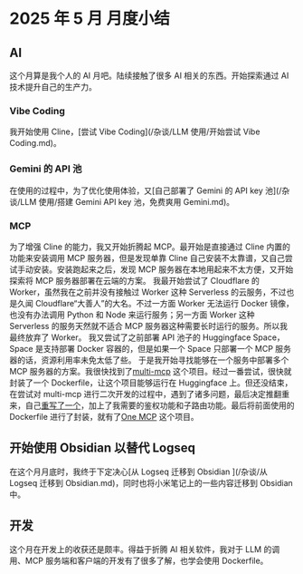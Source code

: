 # 2025 年 5 月 月度小结

## AI

这个月算是我个人的 AI 月吧。陆续接触了很多 AI 相关的东西。开始探索通过 AI 技术提升自己的生产力。

### Vibe Coding

我开始使用 Cline，[尝试 Vibe Coding](/杂谈/LLM 使用/开始尝试 Vibe Coding.md)。

### Gemini 的 API 池

在使用的过程中，为了优化使用体验，又[自己部署了 Gemini 的 API key 池](/杂谈/LLM 使用/搭建 Gemini API key 池，免费爽用 Gemini.md)。

### MCP

为了增强 Cline 的能力，我又开始折腾起 MCP。最开始是直接通过 Cline 内置的功能来安装调用 MCP 服务器，但是发现单靠 Cline 自己安装不太靠谱，又自己尝试手动安装。安装跑起来之后，发现 MCP 服务器在本地用起来不太方便，又开始探索将 MCP 服务器部署在云端的方案。
我最开始尝试了 Cloudflare 的 Worker，虽然我在之前并没有接触过 Worker 这种 Serverless 的云服务，不过也是久闻 Cloudflare“大善人”的大名。不过一方面 Worker 无法运行 Docker 镜像，也没有办法调用 Python 和 Node 来运行服务；另一方面 Worker 这种 Serverless 的服务天然就不适合 MCP 服务器这种需要长时运行的服务。所以我最终放弃了 Worker。
我又尝试了之前部署 API 池子的 Huggingface Space，Space 是支持部署 Docker 容器的，但是如果一个 Space 只部署一个 MCP 服务器的话，资源利用率未免太低了些。
于是我开始寻找能够在一个服务中部署多个 MCP 服务器的方案。我很快找到了[multi-mcp](https://github.com/kfirtoledo/multi-mcp) 这个项目。经过一番尝试，很快就封装了一个 Dockerfile，让这个项目能够运行在 Huggingface 上。但还没结束，在尝试对 multi-mcp 进行二次开发的过程中，遇到了诸多问题，最后决定推翻重来，自己[重写了一个](https://github.com/One-MCP/multi-mcp)，加上了我需要的鉴权功能和子路由功能。最后将前面使用的 Dockerfile 进行了封装，就有了[One MCP](https://github.com/One-MCP/one-mcp) 这个项目。

## 开始使用 Obsidian 以替代 Logseq

在这个月月底时，我终于下定决心[从 Logseq 迁移到 Obsidian ](/杂谈/从 Logseq 迁移到 Obsidian.md)，同时也将小米笔记上的一些内容迁移到 Obsidian 中。

## 开发

这个月在开发上的收获还是颇丰。得益于折腾 AI 相关软件，我对于 LLM 的调用、MCP 服务端和客户端的开发有了很多了解，也学会使用 Dockerfile。
